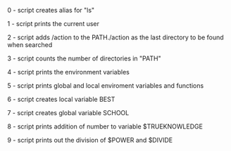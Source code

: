 
0 - script creates alias for "ls"

1 - script prints the current user

2 - script adds /action to the PATH./action as the last directory to be found when searched

3 - script counts the number of directories in "PATH"

4 - script prints the environment variables

5 - script prints global and local enviroment variables and functions

6 - script creates local variable BEST

7 - script creates global variable SCHOOL

8 - script prints addition of number to variable $TRUEKNOWLEDGE

9 - script prints out the division of $POWER and $DIVIDE


